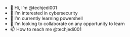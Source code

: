 - 👋 Hi, I’m @techjedi001
- 👀 I’m interested in cybersecurity
- 🌱 I’m currently learning powershell 
- 💞️ I’m looking to collaborate on any opportunity to learn
- 📫 How to reach me @techjedi001

<!---
techjedi001/techjedi001 is a ✨ special ✨ repository because its `README.md` (this file) appears on your GitHub profile.
You can click the Preview link to take a look at your changes.
--->
